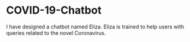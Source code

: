# COVID-19-Chatbot
I have designed a chatbot named Eliza. Eliza is trained to help users with queries related to the novel Coronavirus.
